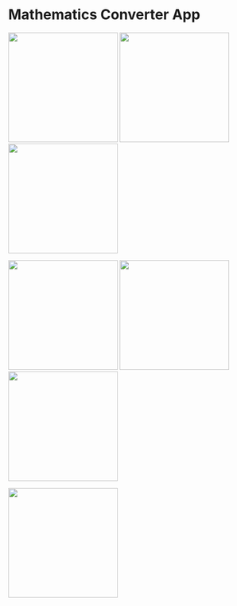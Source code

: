 <h1>Mathematics Converter App</h1>
<P>
  <Image src="https://github.com/Bhavesh5650/Exam1/assets/154861433/169c110b-11d9-4d13-86d7-7591c3b2a150" width="220px"/>
    <Image src="https://github.com/Bhavesh5650/Exam1/assets/154861433/0250b6f5-ca60-4f0c-80d0-e593882a9fd6" width="220px"/>
    <Image src="https://github.com/Bhavesh5650/Exam1/assets/154861433/6836e1e4-debd-42ec-8d68-f87f55c08aff" width="220px"/> 
</P>

<P>
  <Image src="https://github.com/Bhavesh5650/Exam1/assets/154861433/6be3072a-0b8e-4aa9-baaf-29ae6ba08c2b" width="220px"/>
    <Image src="https://github.com/Bhavesh5650/Exam1/assets/154861433/dcc08584-b0f9-4d83-a4bc-5e3bcddf431e" width="220px"/>
    <Image src="https://github.com/Bhavesh5650/Exam1/assets/154861433/a981cbc8-16f4-4948-a2a4-f10cd19f02a2" width="220px"/> 
</P>

<P>
  <Image src="https://github.com/Bhavesh5650/Exam1/assets/154861433/beeb9257-0e14-4d0d-8967-23daa10d8e0c" width="220px"/>
</P>
